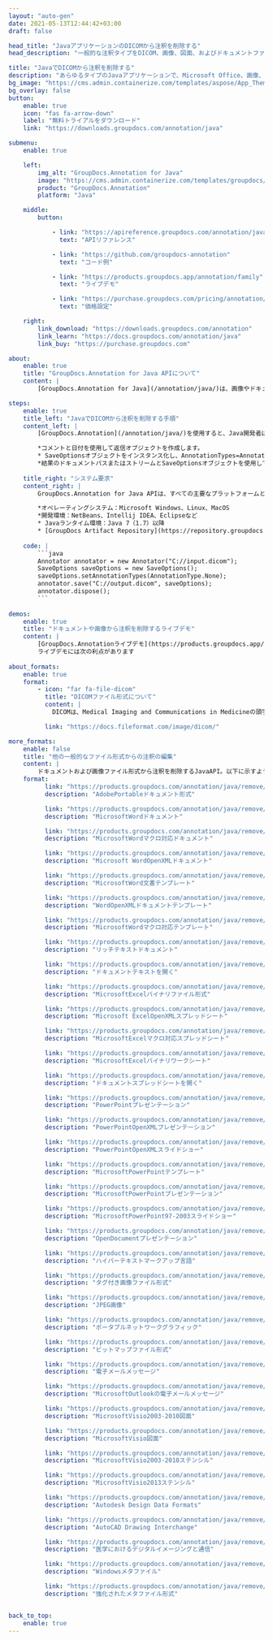 ```yaml
---
layout: "auto-gen"
date: 2021-05-13T12:44:42+03:00
draft: false

head_title: "JavaアプリケーションのDICOMから注釈を削除する"
head_description: "一般的な注釈タイプをDICOM、画像、図面、およびドキュメントファイル形式から削除するJavaannotation API."

title: "JavaでDICOMから注釈を削除する"
description: "あらゆるタイプのJavaアプリケーションで、Microsoft Office、画像、図面、HTML、およびその他のドキュメントファイル形式からすでに追加されている注釈を削除します."
bg_image: "https://cms.admin.containerize.com/templates/aspose/App_Themes/V3/images/bg/header1.png"
bg_overlay: false
button:
    enable: true
    icon: "fas fa-arrow-down"
    label: "無料トライアルをダウンロード"
    link: "https://downloads.groupdocs.com/annotation/java"

submenu:
    enable: true

    left:
        img_alt: "GroupDocs.Annotation for Java"
        image: "https://cms.admin.containerize.com/templates/groupdocs/images/product-logos/90x90-noborder/groupdocs-annotation-java.png"
        product: "GroupDocs.Annotation"
        platform: "Java"

    middle:
        button:

            - link: "https://apireference.groupdocs.com/annotation/java"
              text: "APIリファレンス"

            - link: "https://github.com/groupdocs-annotation"
              text: "コード例"

            - link: "https://products.groupdocs.app/annotation/family"
              text: "ライブデモ"

            - link: "https://purchase.groupdocs.com/pricing/annotation/java"
              text: "価格設定"

    right:
        link_download: "https://downloads.groupdocs.com/annotation"
        link_learn: "https://docs.groupdocs.com/annotation/java"
        link_buy: "https://purchase.groupdocs.com"

about:
    enable: true
    title: "GroupDocs.Annotation for Java APIについて"
    content: |
        [GroupDocs.Annotation for Java](/annotation/java/)は、画像やドキュメントファイル形式から注釈を表示、追加、更新、消去、抽出、またはエクスポートするためのネイティブJava注釈管理ライブラリです。ユーザーは、コメント、メモ、コメント、およびPDF、HTML、Word、Excel、Visioダイアグラム、プレゼンテーション、図面、画像、およびその他の多くのファイル形式のテキスト、グラフィックス、透かしなどのさまざまな注釈タイプを簡単に削除できます。注釈処理機能は、インポートされたドキュメントから注釈を正確に読み取ることができ、カスタマイズを実装した後、元のファイル形式または目的のファイル形式にエクスポートして戻すことができます。

steps:
    enable: true
    title_left: "JavaでDICOMから注釈を削除する手順"
    content_left: |
        [GroupDocs.Annotation](/annotation/java/)を使用すると、Java開発者は、いくつかの簡単な手順を実装することで、Javaベースのアプリケーション内のDICOMファイルから注釈の詳細を簡単に削除できます。

        *コメントと日付を使用して返信オブジェクトを作成します。
        * SaveOptionsオブジェクトをインスタンス化し、AnnotationTypes=AnnotationType.Noneを設定します。
        *結果のドキュメントパスまたはストリームとSaveOptionsオブジェクトを使用してsaveメソッドを呼び出します。
        
    title_right: "システム要求"
    content_right: |
        GroupDocs.Annotation for Java APIは、すべての主要なプラットフォームとオペレーティングシステムでサポートされています。以下のコードを実行する前に、システムに次の前提条件がインストールされていることを確認してください。

        *オペレーティングシステム：Microsoft Windows、Linux、MacOS
        *開発環境：NetBeans、Intellij IDEA、Eclipseなど
        * Javaランタイム環境：Java 7（1.7）以降
        * [GroupDocs Artifact Repository](https://repository.groupdocs.com/webapp/#/artifacts/browse/tree/General/repo/com/groupdocs/groupdocs-annotation)から最新バージョンのGroupDocs.AnnotationforJavaを入手してください。
        
    code: |
        ```java
        Annotator annotator = new Annotator("C://input.dicom");
        SaveOptions saveOptions = new SaveOptions();
        saveOptions.setAnnotationTypes(AnnotationType.None);
        annotator.save("C://output.dicom", saveOptions);
        annotator.dispose();
        ```
        
demos:
    enable: true
    title: "ドキュメントや画像から注釈を削除するライブデモ"
    content: |
        [GroupDocs.Annotationライブデモ](https://products.groupdocs.app/annotation/family)サイトにアクセスして、今すぐDICOMファイルから注釈を表示および削除します。  
        ライブデモには次の利点があります
        
about_formats:
    enable: true
    format:
        - icon: "far fa-file-dicom"
          title: "DICOMファイル形式について"
          content: |
            DICOMは、Medical Imaging and Communications in Medicineの頭字語であり、医療情報学の分野に関係しています。 DICOMは、ファイル形式の定義とネットワーク通信プロトコルを組み合わせたものです。 DICOMは.DCM拡張子を使用します。 .DCMは、フォーマット1.xとフォーマット2.xの2つの異なるフォーマットで存在します。 DCMフォーマット1.xは、通常と拡張の2つのバージョンでさらに利用できます。 DICOMは、さまざまなベンダーのプリンター、サーバー、スキャナーなどの医用画像装置の統合に使用され、一意性のために各患者の識別データも含まれています。 DICOMファイルは、DICOM形式の画像データを受信できる場合、2者間で共有できます。 DICOMの通信部分はアプリケーション層プロトコルであり、TCP/IPを使用してエンティティ間で通信します。 HTTPおよびHTTPSプロトコルは、DICOMのWebサービスに使用されます。 Webサービスでサポートされているバージョンは、1.0、1.1、2以降です。

          link: "https://docs.fileformat.com/image/dicom/"

more_formats:
    enable: false
    title: "他の一般的なファイル形式からの注釈の編集"
    content: |
        ドキュメントおよび画像ファイル形式から注釈を削除するJavaAPI。以下に示すように、一般的なファイル形式のいくつかから注釈プロパティを消去します。
    format: 
          link: "https://products.groupdocs.com/annotation/java/remove/pdf/"
          description: "AdobePortableドキュメント形式"

          link: "https://products.groupdocs.com/annotation/java/remove/doc/"
          description: "MicrosoftWordドキュメント"

          link: "https://products.groupdocs.com/annotation/java/remove/docm/"
          description: "MicrosoftWordマクロ対応ドキュメント"

          link: "https://products.groupdocs.com/annotation/java/remove/docx"
          description: "Microsoft WordOpenXMLドキュメント"

          link: "https://products.groupdocs.com/annotation/java/remove/dot"
          description: "MicrosoftWord文書テンプレート"

          link: "https://products.groupdocs.com/annotation/java/remove/dotx"
          description: "WordOpenXMLドキュメントテンプレート"

          link: "https://products.groupdocs.com/annotation/java/remove/dotm"
          description: "MicrosoftWordマクロ対応テンプレート"

          link: "https://products.groupdocs.com/annotation/java/remove/rtf"
          description: "リッチテキストドキュメント"

          link: "https://products.groupdocs.com/annotation/java/remove/odt"
          description: "ドキュメントテキストを開く"

          link: "https://products.groupdocs.com/annotation/java/remove/xls"
          description: "MicrosoftExcelバイナリファイル形式"

          link: "https://products.groupdocs.com/annotation/java/remove/xlsx"
          description: "Microsoft ExcelOpenXMLスプレッドシート"

          link: "https://products.groupdocs.com/annotation/java/remove/xlsm"
          description: "MicrosoftExcelマクロ対応スプレッドシート"

          link: "https://products.groupdocs.com/annotation/java/remove/xlsb"
          description: "MicrosoftExcelバイナリワークシート"

          link: "https://products.groupdocs.com/annotation/java/remove/ods"
          description: "ドキュメントスプレッドシートを開く"

          link: "https://products.groupdocs.com/annotation/java/remove/ppt"
          description: "PowerPointプレゼンテーション"

          link: "https://products.groupdocs.com/annotation/java/remove/pptx"
          description: "PowerPointOpenXMLプレゼンテーション"

          link: "https://products.groupdocs.com/annotation/java/remove/ppsx"
          description: "PowerPointOpenXMLスライドショー"

          link: "https://products.groupdocs.com/annotation/java/remove/potm"
          description: "MicrosoftPowerPointテンプレート"

          link: "https://products.groupdocs.com/annotation/java/remove/pptm"
          description: "MicrosoftPowerPointプレゼンテーション"

          link: "https://products.groupdocs.com/annotation/java/remove/pps"
          description: "MicrosoftPowerPoint97-2003スライドショー"

          link: "https://products.groupdocs.com/annotation/java/remove/odp"
          description: "OpenDocumentプレゼンテーション"

          link: "https://products.groupdocs.com/annotation/java/remove/html"
          description: "ハイパーテキストマークアップ言語"

          link: "https://products.groupdocs.com/annotation/java/remove/tiff"
          description: "タグ付き画像ファイル形式"

          link: "https://products.groupdocs.com/annotation/java/remove/jpeg"
          description: "JPEG画像"

          link: "https://products.groupdocs.com/annotation/java/remove/png"
          description: "ポータブルネットワークグラフィック"

          link: "https://products.groupdocs.com/annotation/java/remove/bmp"
          description: "ビットマップファイル形式"

          link: "https://products.groupdocs.com/annotation/java/remove/eml"
          description: "電子メールメッセージ"

          link: "https://products.groupdocs.com/annotation/java/remove/msg"
          description: "MicrosoftOutlookの電子メールメッセージ"

          link: "https://products.groupdocs.com/annotation/java/remove/vsd"
          description: "MicrosoftVisio2003-2010図面"

          link: "https://products.groupdocs.com/annotation/java/remove/vsdx"
          description: "MicrosoftVisio図面"

          link: "https://products.groupdocs.com/annotation/java/remove/vss"
          description: "MicrosoftVisio2003-2010ステンシル"

          link: "https://products.groupdocs.com/annotation/java/remove/vst"
          description: "MicrosoftVisio2013ステンシル"

          link: "https://products.groupdocs.com/annotation/java/remove/dwg"
          description: "Autodesk Design Data Formats"

          link: "https://products.groupdocs.com/annotation/java/remove/dxf"
          description: "AutoCAD Drawing Interchange"

          link: "https://products.groupdocs.com/annotation/java/remove/dcm"
          description: "医学におけるデジタルイメージングと通信"

          link: "https://products.groupdocs.com/annotation/java/remove/wmf"
          description: "Windowsメタファイル"

          link: "https://products.groupdocs.com/annotation/java/remove/emf"
          description: "強化されたメタファイル形式"


back_to_top:
    enable: true
---
```

